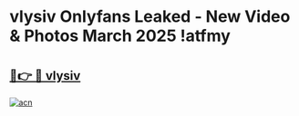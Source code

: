 # vlysiv Onlyfans Leaked - New Video & Photos March 2025 !atfmy

# <h2><a href="https://g6xqr4.iuczelnia.edu.pl?title=vlysiv&ref=atfmy">🔗👉 🔴 vlysiv</a></h2>

[![acn](https://github.com/user-attachments/assets/0f9c940e-d8b0-45ae-aac7-cd30a18b3e1c)](https://g6xqr4.iuczelnia.edu.pl?title=vlysiv&ref=atfmy)

